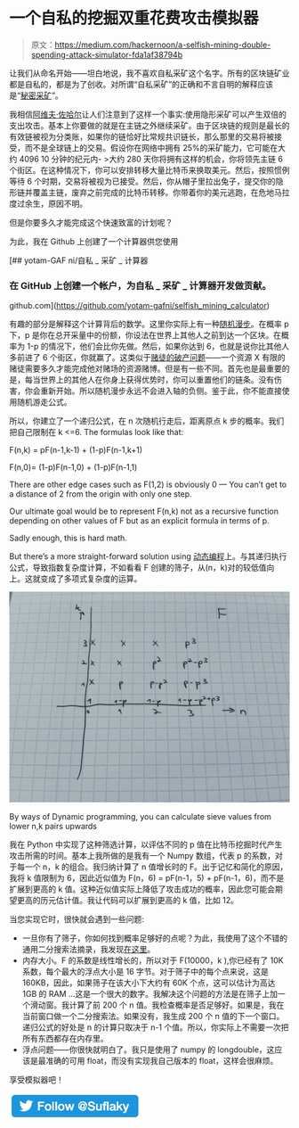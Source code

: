 # 一个自私的挖掘双重花费攻击模拟器

> 原文：<https://medium.com/hackernoon/a-selfish-mining-double-spending-attack-simulator-fda1af38794b>

让我们从命名开始——坦白地说，我不喜欢自私采矿这个名字。所有的区块链矿业都是自私的，都是为了创收。对所谓“自私采矿”的正确和不言自明的解释应该是“[秘密采矿](https://www.cs.cornell.edu/~ie53/publications/btcProcFC.pdf)”。

我相信[阿维夫·佐哈尔](https://arxiv.org/pdf/1507.06183.pdf)让人们注意到了这样一个事实:使用隐形采矿可以产生双倍的支出攻击。基本上你要做的就是在主链之外继续采矿。由于区块链的规则是最长的有效链被视为分类账，如果你的链恰好比常规共识链长，那么那里的交易将被接受，而不是全球链上的交易。假设你在网络中拥有 25%的采矿能力，它可能在大约 4096 10 分钟的纪元内- >大约 280 天你将拥有这样的机会，你将领先主链 6 个街区。在这种情况下，你可以安排转移大量比特币来换取美元。然后，按照惯例等待 6 个时期，交易将被视为已接受。然后，你从帽子里拉出兔子，提交你的隐形链并覆盖主链，废弃之前完成的比特币转移。你带着你的美元逃跑，在危地马拉度过余生，原因不明。

但是你要多久才能完成这个快速致富的计划呢？

为此，我在 Github 上创建了一个计算器供您使用

[](https://github.com/yotam-gafni/selfish_mining_calculator) [## yotam-GAF ni/自私 _ 采矿 _ 计算器

### 在 GitHub 上创建一个帐户，为自私 _ 采矿 _ 计算器开发做贡献。

github.com](https://github.com/yotam-gafni/selfish_mining_calculator) 

有趣的部分是解释这个计算背后的数学。这里你实际上有一种[随机漫步](https://en.wikipedia.org/wiki/Random_walk)。在概率 p 下，p 是你在总开采量中的份额，你设法在世界上其他人之前到达一个区块。在概率为 1-p 的情况下，他们会比你先做。然后，如果你达到 6，也就是说你比其他人多前进了 6 个街区，你就赢了。这类似于[赌徒的破产问题](https://en.wikipedia.org/wiki/Gambler%27s_ruin)——一个资源 X 有限的赌徒需要多久才能完成他对赌场的资源赌博。但是有一些不同。首先也是最重要的是，每当世界上的其他人在你身上获得优势时，你可以重置他们的链条。没有伤害，你会重新开始。所以随机漫步永远不会进入轴的负侧。鉴于此，你不能直接使用随机游走公式。

所以，你建立了一个递归公式，在 n 次随机行走后，距离原点 k 步的概率。我们把自己限制在 k <=6\. The formulas look like that:

F(n,k) = pF(n-1,k-1) + (1-p)F(n-1,k+1)

F(n,0)= (1-p)F(n-1,0) + (1-p)F(n-1,1)

There are other edge cases such as F(1,2) is obviously 0 — You can’t get to a distance of 2 from the origin with only one step.

Our ultimate goal would be to represent F(n,k) not as a recursive function depending on other values of F but as an explicit formula in terms of p.

Sadly enough, this is hard math.

But there’s a more straight-forward solution using [动态编程](https://en.wikipedia.org/wiki/Dynamic_programming)上。与其递归执行公式，导致指数复杂度计算，不如看看 F 创建的筛子，从(n，k)对的较低值向上。这就变成了多项式复杂度的运算。

![](img/f194dbade3b352da26f82bce83fa3c99.png)

By ways of Dynamic programming, you can calculate sieve values from lower n,k pairs upwards

我在 Python 中实现了这种筛选计算，以评估不同的 p 值在比特币挖掘时代产生攻击所需的时间。基本上我所做的是我有一个 Numpy 数组，代表 p 的系数，对于每一个 n，k 的组合。我归纳计算了 n 值增长时的 F。出于记忆和简化的原因，我将 k 值限制为 6，因此近似值为 F(n，6) = pF(n-1，5) + pF(n-1，6)，而不是扩展到更高的 k 值。这种近似值实际上降低了攻击成功的概率，因此您可能会期望更高的历元估计值。我让代码可以扩展到更高的 k 值，比如 12。

当您实现它时，很快就会遇到一些问题:

*   一旦你有了筛子，你如何找到概率足够好的点呢？为此，我使用了这个不错的通用二分搜索法摘录，我发现[在这里](https://gist.github.com/Shnatsel/e23fcd2fe4fbbd869581)。
*   内存大小。F 的系数是线性增长的，所以对于 F(10000，k ),你已经有了 10K 系数，每个最大的浮点大小是 16 字节。对于筛子中的每个点来说，这是 160KB，因此，如果筛子在该大小下大约有 60K 个点，这可以估计为高达 1GB 的 RAM …这是一个很大的数字。我解决这个问题的方法是在筛子上加一个滑动窗。我计算了前 200 个 n 值。我检查概率是否足够好。如果是，我在当前窗口做一个二分搜索法。如果没有，我生成 200 个 n 值的下一个窗口。递归公式的好处是 n 的计算只取决于 n-1 个值。所以，你实际上不需要一次把所有东西都存在内存里。
*   浮点问题——你很快就明白了。我只是使用了 numpy 的 longdouble，这应该是最准确的可用 float，而没有实现我自己版本的 float，这样会很麻烦。

享受模拟器吧！

[![](img/d1c1cf5307a9b25a182f4069172834ee.png)](https://twitter.com/Suflaky)